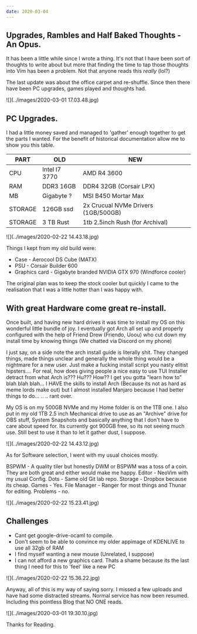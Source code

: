 ```yaml
---
date: 2020-03-04
---
```


## Upgrades, Rambles and Half Baked Thoughts - An Opus.

It has been a little while since I wrote a thing. It's not that I have been sort of thoughts to write about but more that finding the time to tap those thoughts into Vim has been a problem. Not that anyone reads this *really* (lol?)

The last update was about the office carpet and re-shuffle. Since then there have been PC upgrades, games played and thoughts had.

![](../images/2020-03-01 17.03.48.jpg)

## PC Upgrades.

I had a little money saved and managed to 'gather' enough together to get the parts I wanted. For the benefit of historical documentation allow me to show you this table.

PART     | OLD           | NEW
---------|---------------|--------------------------------------
CPU      | Intel I7 3770 | AMD R4 3600
RAM      | DDR3 16GB     | DDR4 32GB (Corsair LPX)
MB       | Gigabyte ?    | MSI B450 Mortar Max
STORAGE  | 126GB ssd     | 2x Crucual NVMe Drivers (1GB/500GB)
STORAGE  | 3 TB Rust     | 1tb 2.5inch Rush (for Archival)


![](../images/2020-02-22 14.43.18.jpg)

Things I kept from my old build were:

* Case - Aerocool DS Cube (MATX)
* PSU - Corsair Builder 600
* Graphics card - Gigabyte branded NVIDIA GTX 970  (Windforce cooler)

The original plan was to keep the stock cooler but quickly I came to the realisation that I was a little hotter than I was happy with.

## With great Hardware come great re-install.

Once built, and having new hard drives it was time to install my OS on this wonderful little bundle of joy. I eventually got Arch all set up and properly configured with the help of Friend Drew (Friendo, Uoou) who cut down my install time by knowing things (We chatted via Discord on my phone)

I just say, on a side note the arch install guide is literally shit. They changed things, made things unclear and generally the whole thing would be a nightmare for a new user. Just make a fucking install script you nasty elitist hipsters.... For real, how does giving people a nice easy to use TUI Installer detract from what Arch is??? Hu??? How?? I get you gotta "learn how to" blah blah blah... I HAVE the skills to install Arch (Because its not as hard as meme lords make out) but I almost installed Manjaro because I had better things to do... .. .. rant over.

My OS is on my 500GB NVMe and my Home folder is on the 1TB one. I also put in my old 1TB 2.5 inch Mechanical drive to use as an "Archive" drive for OBS stuff, System Snapshots and basically anything that I don't have to care about speed for. Its currently got 900GB free, so its not seeing much use. Still best to use it than to let it gather dust, I suppose.

![](../images/2020-02-22 14.43.12.jpg)

As for Software selection, I went with my usual choices mostly.

BSPWM - A quality tiler but honestly DWM or BSPWM was a toss of a coin. They are both great and either would make me happy.
Editor - NeoVim with my usual Config.
Dots - Same old Git lab repo.
Storage - Dropbox because its cheap.
Games - Yes.
File Manager - Ranger for most things and Thunar for editing.
Problems - no.

![](../images/2020-02-22 15.23.41.jpg)

## Challenges

* Cant get google-drive-ocaml to compile.
* Don't seem to be able to convince my older appimage of KDENLIVE to use all 32gb of RAM
* I find myself wanting a new mouse (Unrelated, I suppose)
* I can not afford a new graphics card. Thats a shame because its the last thing I need for this to 'feel' like a new PC

![](../images/2020-02-22 15.36.22.jpg)

Anyway, all of this is my way of saying sorry. I missed a few uploads and have had some distracted streams. Normal service has now been resumed. Including this pointless Blog that NO ONE reads.

![](../images/2020-03-01 19.30.10.jpg)

Thanks for Reading.
